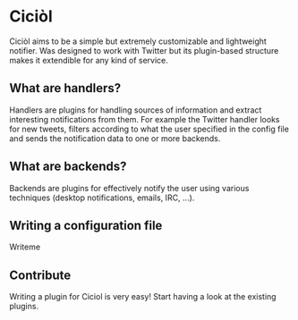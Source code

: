 Ciciòl
======

Ciciòl aims to be a simple but extremely customizable and lightweight
notifier. Was designed to work with Twitter but its plugin-based structure
makes it extendible for any kind of service.


What are handlers?
------------------
Handlers are plugins for handling sources of information and extract
interesting notifications from them. For example the Twitter handler looks
for new tweets, filters according to what the user specified in the config
file and sends the notification data to one or more backends.


What are backends?
------------------
Backends are plugins for effectively notify the user using various techniques
(desktop notifications, emails, IRC, ...).


Writing a configuration file
----------------------------
Writeme


Contribute
----------

Writing a plugin for Ciciol is very easy! Start having a look at the existing
plugins.
